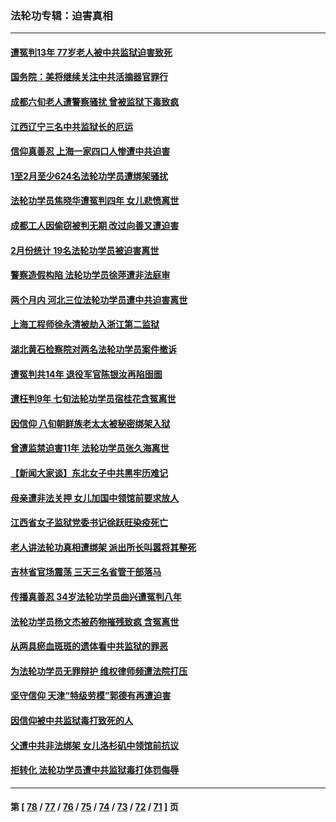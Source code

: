 ### 法轮功专辑：迫害真相
---
#### [遭冤判13年 77岁老人被中共监狱迫害致死](../../pages/nf4379/n13953812.md?03220430) 
#### [国务院：美将继续关注中共活摘器官罪行](../../pages/nf4379/n13954656.md?03220430) 
#### [成都六旬老人遭警察骚扰 曾被监狱下毒致疯](../../pages/nf4379/n13952299.md?03220430) 
#### [江西辽宁三名中共监狱长的厄运](../../pages/nf4379/n13951740.md?03220430) 
#### [信仰真善忍 上海一家四口人惨遭中共迫害](../../pages/nf4379/n13950973.md?03220430) 
#### [1至2月至少624名法轮功学员遭绑架骚扰](../../pages/nf4379/n13950181.md?03220430) 
#### [法轮功学员焦晓华遭冤判四年 女儿悲愤离世](../../pages/nf4379/n13949614.md?03220430) 
#### [成都工人因偷窃被判无期 改过向善又遭迫害](../../pages/nf4379/n13948561.md?03220430) 
#### [2月份统计 19名法轮功学员被迫害离世](../../pages/nf4379/n13947335.md?03220430) 
#### [警察造假构陷 法轮功学员徐萍遭非法庭审](../../pages/nf4379/n13946469.md?03220430) 
#### [两个月内 河北三位法轮功学员遭中共迫害离世](../../pages/nf4379/n13945856.md?03220430) 
#### [上海工程师徐永清被劫入浙江第二监狱](../../pages/nf4379/n13945041.md?03220430) 
#### [湖北黄石检察院对两名法轮功学员案件撤诉](../../pages/nf4379/n13944382.md?03220430) 
#### [遭冤判共14年 退役军官陈银汝再陷囹圄](../../pages/nf4379/n13943569.md?03220430) 
#### [遭枉判9年 七旬法轮功学员宿桂花含冤离世](../../pages/nf4379/n13943708.md?03220430) 
#### [因信仰 八旬朝鲜族老太太被秘密绑架入狱](../../pages/nf4379/n13942333.md?03220430) 
#### [曾遭监禁迫害11年 法轮功学员张久海离世](../../pages/nf4379/n13941569.md?03220430) 
#### [【新闻大家谈】东北女子中共黑牢历难记](../../pages/nf4379/n13942450.md?03220430) 
#### [母亲遭非法关押 女儿加国中领馆前要求放人](../../pages/nf4379/n13941094.md?03220430) 
#### [江西省女子监狱党委书记徐跃旺染疫死亡](../../pages/nf4379/n13940039.md?03220430) 
#### [老人讲法轮功真相遭绑架 派出所长叫嚣将其整死](../../pages/nf4379/n13939553.md?03220430) 
#### [吉林省官场震荡 三天三名省管干部落马](../../pages/nf4379/n13939851.md?03220430) 
#### [传播真善忍 34岁法轮功学员曲兴遭冤判八年](../../pages/nf4379/n13939536.md?03220430) 
#### [法轮功学员杨文杰被药物摧残致疯 含冤离世](../../pages/nf4379/n13938659.md?03220430) 
#### [从两具瘀血斑斑的遗体看中共监狱的罪恶](../../pages/nf4379/n13936388.md?03220430) 
#### [为法轮功学员无罪辩护 维权律师频遭法院打压](../../pages/nf4379/n13937296.md?03220430) 
#### [坚守信仰 天津“特级劳模”郭德有再遭迫害](../../pages/nf4379/n13934725.md?03220430) 
#### [因信仰被中共监狱毒打致死的人](../../pages/nf4379/n13934141.md?03220430) 
#### [父遭中共非法绑架 女儿洛杉矶中领馆前抗议](../../pages/nf4379/n13933807.md?03220430) 
#### [拒转化 法轮功学员遭中共监狱毒打体罚侮辱](../../pages/nf4379/n13928989.md?03220430) 

---
#### 第 [ [78](./78.md?03220430) / [77](./77.md?03220430) / [76](./76.md?03220430) / [75](./75.md?03220430) / [74](./74.md?03220430) / [73](./73.md?03220430) / [72](./72.md?03220430) / [71](./71.md?03220430) ] 页
